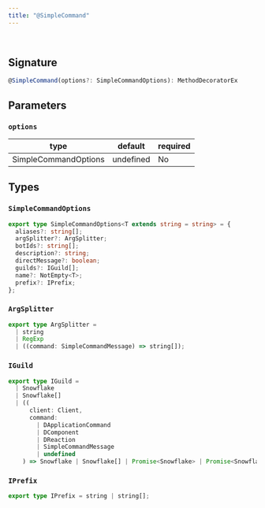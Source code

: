 ```yaml
---
title: "@SimpleCommand"
---
```


<br/>

## Signature

```ts
@SimpleCommand(options?: SimpleCommandOptions): MethodDecoratorEx 
```

## Parameters

### `options`
| type      | default | required |
| --------- | ------- | -------- |
| SimpleCommandOptions | undefined    | No      |

## Types

### `SimpleCommandOptions`

```ts
export type SimpleCommandOptions<T extends string = string> = {
  aliases?: string[];
  argSplitter?: ArgSplitter;
  botIds?: string[];
  description?: string;
  directMessage?: boolean;
  guilds?: IGuild[];
  name?: NotEmpty<T>;
  prefix?: IPrefix;
};
```

### `ArgSplitter`

```ts
export type ArgSplitter =
  | string
  | RegExp
  | ((command: SimpleCommandMessage) => string[]);
```

### `IGuild`

```ts
export type IGuild =
  | Snowflake
  | Snowflake[]
  | ((
      client: Client,
      command:
        | DApplicationCommand
        | DComponent
        | DReaction
        | SimpleCommandMessage
        | undefined
    ) => Snowflake | Snowflake[] | Promise<Snowflake> | Promise<Snowflake[]>);
```

### `IPrefix`

```ts
export type IPrefix = string | string[];
```